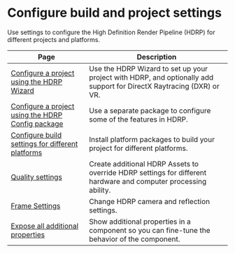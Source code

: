 # Configure build and project settings

Use settings to configure the High Definition Render Pipeline (HDRP) for different projects and platforms.

| Page | Description |
|-|-|
| [Configure a project using the HDRP Wizard](configure-a-project-using-the-hdrp-wizard.md) | Use the HDRP Wizard to set up your project with HDRP, and optionally add support for DirectX Raytracing (DXR) or VR.  |
| [Configure a project using the HDRP Config package](configure-a-project-using-the-hdrp-config-package.md) | Use a separate package to configure some of the features in HDRP. |
| [Configure build settings for different platforms](configure-build-settings-for-different-platforms.md) | Install platform packages to build your project for different platforms. |
| [Quality settings](quality-settings.md) | Create additional HDRP Assets to override HDRP settings for different hardware and computer processing ability. |
| [Frame Settings](frame-settings.md) | Change HDRP camera and reflection settings. |
| [Expose all additional properties](expose-all-additional-properties.md) | Show additional properties in a component so you can fine-tune the behavior of the component. |
